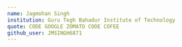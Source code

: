 ```yaml
---
name: Jagmohan Singh
institution: Guru Tegh Bahadur Institute of Technology
quote: CODE GOOGLE ZOMATO CODE COFEE
github_user: JMSINGH6871
---
```

